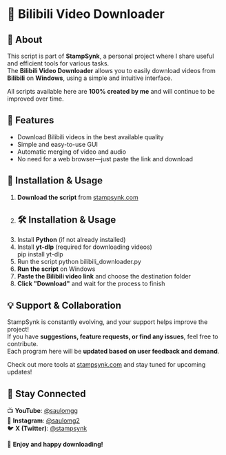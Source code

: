 # 🎥 Bilibili Video Downloader  

## 📌 About  
This script is part of **StampSynk**, a personal project where I share useful and efficient tools for various tasks.  
The **Bilibili Video Downloader** allows you to easily download videos from **Bilibili** on **Windows**, using a simple and intuitive interface.  

All scripts available here are **100% created by me** and will continue to be improved over time.  

## 🚀 Features  
- Download Bilibili videos in the best available quality  
- Simple and easy-to-use GUI  
- Automatic merging of video and audio  
- No need for a web browser—just paste the link and download  

## 🔧 Installation & Usage  
1. **Download the script** from [stampsynk.com](https://stampsynk.com)
2. ## 🛠 Installation & Usage  
3. Install **Python** (if not already installed)  
4. Install **yt-dlp** (required for downloading videos)  
    pip install yt-dlp
5. Run the script
    python bilibili_downloader.py 
6. **Run the script** on Windows  
7. **Paste the Bilibili video link** and choose the destination folder  
8. **Click "Download"** and wait for the process to finish  

## 💡 Support & Collaboration  
StampSynk is constantly evolving, and your support helps improve the project!  
If you have **suggestions, feature requests, or find any issues**, feel free to contribute.  
Each program here will be **updated based on user feedback and demand**.  

Check out more tools at [stampsynk.com](https://stampsynk.com) and stay tuned for upcoming updates!  

## 🔗 Stay Connected  
📺 **YouTube**: [@saulomgg](https://www.youtube.com/@saulomgg)  
📸 **Instagram**: [@saulomg2](https://www.instagram.com/saulomg2)  
🐦 **X (Twitter)**: [@stampsynk](https://x.com/stampsynk)  

🚀 **Enjoy and happy downloading!**  




 

